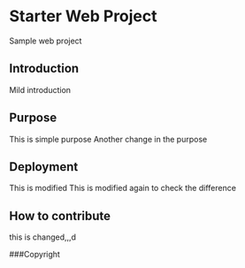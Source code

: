 # Starter Web Project
Sample web project
## Introduction
Mild introduction
## Purpose
This is simple purpose
Another change in the purpose
## Deployment
This is modified
This is modified again to check the difference
## How to contribute
this is changed,,,d

###Copyright
